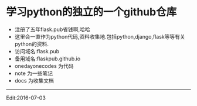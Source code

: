 # 学习python的独立的一个github仓库 #

- 注册了五年flask.pub省钱啊,哈哈
- 这里会一直作为python代码,资料收集地.包括python,django,flask等等有关python的资料.
- 访问域名:flask.pub 
- 备用域名:flaskpub.github.io
- onedayonecodes 为代码
- note 为一些笔记
- docs 为收集文档



----------
Edit:2016-07-03